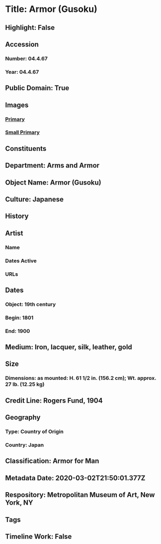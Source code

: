 # Title: Armor (Gusoku)
## Highlight: False
## Accession
### Number: 04.4.67
### Year: 04.4.67
## Public Domain: True
## Images
### [Primary](https://images.metmuseum.org/CRDImages/aa/original/8809.jpg)
### [Small Primary](https://images.metmuseum.org/CRDImages/aa/web-large/8809.jpg)
## Constituents
## Department: Arms and Armor
## Object Name: Armor (Gusoku)
## Culture: Japanese
## History
## Artist
### Name
### Dates Active
### URLs
## Dates
### Object: 19th century
### Begin: 1801
### End: 1900
## Medium: Iron, lacquer, silk, leather, gold
## Size
### Dimensions: as mounted: H. 61 1/2 in. (156.2 cm); Wt. approx. 27 lb. (12.25 kg)
## Credit Line: Rogers Fund, 1904
## Geography
### Type: Country of Origin
### Country: Japan
## Classification: Armor for Man
## Metadata Date: 2020-03-02T21:50:01.377Z
## Respository: Metropolitan Museum of Art, New York, NY
## Tags
## Timeline Work: False
